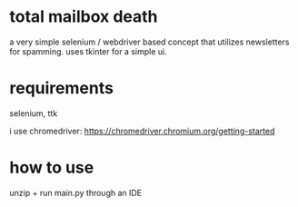 # total mailbox death

a very simple selenium / webdriver based concept that utilizes newsletters for spamming. uses tkinter for a simple ui. 

# requirements 

selenium, ttk

i use chromedriver: https://chromedriver.chromium.org/getting-started

# how to use

unzip + run main.py through an IDE
